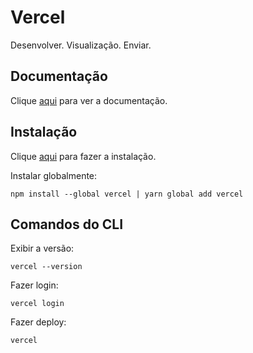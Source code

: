 # Vercel

Desenvolver. Visualização. Enviar.

## Documentação

Clique [aqui](https://github.com/vercel/vercel) para ver a documentação.

## Instalação

Clique [aqui](https://www.npmjs.com/package/vercel) para fazer a instalação.

Instalar globalmente:

```
npm install --global vercel | yarn global add vercel
```

## Comandos do CLI

Exibir a versão:

```
vercel --version
```

Fazer login:

```
vercel login
```

Fazer deploy:

```
vercel
```